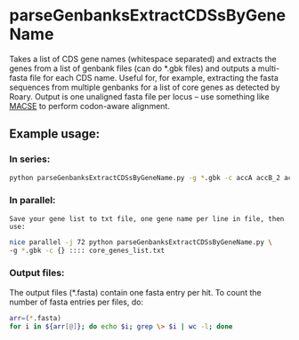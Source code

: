 # parseGenbanksExtractCDSsByGeneName
Takes a list of CDS gene names (whitespace separated) and extracts the genes from a list of genbank files (can do *.gbk files) and outputs a multi-fasta file for each CDS name.  Useful for, for example, extracting the fasta sequences from multiple genbanks for a list of core genes as detected by Roary. Output is one unaligned fasta file per locus – use something like [MACSE](http://journals.plos.org/plosone/article?id=10.1371/journal.pone.0022594) to perform codon-aware alignment.

## Example usage:
### In series:
    
```bash
python parseGenbanksExtractCDSsByGeneName.py -g *.gbk -c accA accB_2 accD
```

### In parallel:
    Save your gene list to txt file, one gene name per line in file, then use:

```bash
nice parallel -j 72 python parseGenbanksExtractCDSsByGeneName.py \
-g *.gbk -c {} :::: core_genes_list.txt
```

### Output files:
The output files (*.fasta) contain one fasta entry per hit.  To count the number of fasta entries per files, do:
```bash
arr=(*.fasta)
for i in ${arr[@]}; do echo $i; grep \> $i | wc -l; done
```


